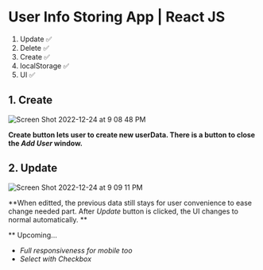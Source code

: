 # User Info Storing App | React JS

1. Update  ✅
2. Delete  ✅
3. Create  ✅
3. localStorage  ✅
4. UI  ✅

## 1. Create

<img alt="Screen Shot 2022-12-24 at 9 08 48 PM" src="https://user-images.githubusercontent.com/81867375/209435694-833bf260-842f-4951-8efe-f2ec3d912572.png">

**Create button lets user to create new userData. There is a button to close the *Add User* window.**

## 2. Update

<img alt="Screen Shot 2022-12-24 at 9 09 11 PM" src="https://user-images.githubusercontent.com/81867375/209435717-9ca84427-0343-47bd-969d-0dc7f5294b2f.png">

**When editted, the previous data still stays for user convenience to ease change needed part. After *Update* button is clicked, the UI changes to normal automatically. **

** Upcoming...

- *Full responsiveness for mobile too*
- *Select with Checkbox*
